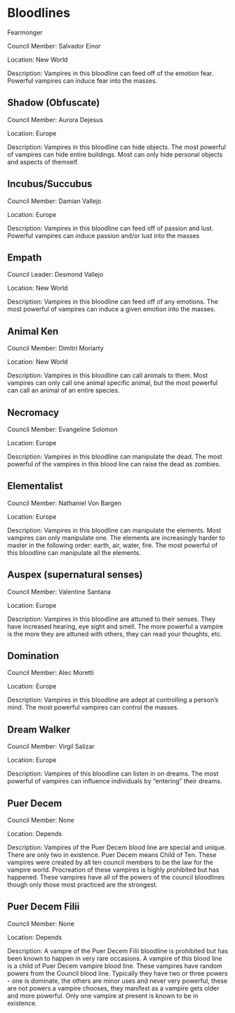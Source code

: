 # Bloodlines
  
Fearmonger

Council Member: Salvador Einor

Location: New World

Description: Vampires in this bloodline can feed off of the emotion fear. Powerful vampires can induce fear into the masses.

## Shadow (Obfuscate)

Council Member: Aurora Dejesus

Location: Europe

Description: Vampires in this bloodline can hide objects. The most powerful of vampires can hide entire buildings. Most can only hide personal objects and aspects of themself.

## Incubus/Succubus

Council Member: Damian Vallejo

Location: Europe

Description: Vampires in this bloodline can feed off of passion and lust. Powerful vampires can induce passion and/or lust into the masses

## Empath

Council Leader: Desmond Vallejo

Location: New World

Description: Vampires in this bloodline can feed off of any emotions. The most powerful of vampires can induce a given emotion into the masses.

## Animal Ken

Council Member: Dimitri Moriarty

Location: New World

Description: Vampires in this bloodline can call animals to them. Most vampires can only call one animal specific animal, but the most powerful can call an animal of an entire species.

## Necromacy

Council Member: Evangeline Solomon

Location: Europe

Description: Vampires in this bloodline can manipulate the dead. The most powerful of the vampires in this blood line can raise the dead as zombies.

## Elementalist

Council Member: Nathaniel Von Bargen

Location: Europe

Description: Vampires in this bloodline can manipulate the elements. Most vampires can only manipulate one. The elements are increasingly harder to master in the following order: earth, air, water, fire. The most powerful of this bloodline can manipulate all the elements.

## Auspex (supernatural senses)

Council Member: Valentine Santana

Location: Europe

Description: Vampires in this bloodline are attuned to their senses. They have increased hearing, eye sight and smell. The more powerful a vampire is the more they are attuned with others, they can read your thoughts, etc.

## Domination

Council Member: Alec Moretti

Location: Europe

Description: Vampires in this bloodline are adept at controlling a person’s mind. The most powerful vampires can control the masses.

## Dream Walker

Council Member: Virgil Salizar

Location: Europe

Description: Vampires of this bloodline can listen in on dreams. The most powerful of vampires can influence individuals by “entering” their dreams.

## Puer Decem

Council Member: None

Location: Depends

Description: Vampires of the Puer Decem blood line are special and unique. There are only two in existence. Puer Decem means Child of Ten. These vampires were created by all ten council members to be the law for the vampire world. Procreation of these vampires is highly prohibited but has happened. These vampires have all of the powers of the council bloodlines though only those most practiced are the strongest.

## Puer Decem Filii

Council Member: None

Location: Depends

Description: A vampre of the Puer Decem Filii bloodline is prohibited but has been known to happen in very rare occasions. A vampire of this blood line is a child of Puer Decem vampire blood line. These vampires have random powers from the Council blood line. Typically they have two or three powers - one is dominate, the others are minor uses and never very powerful, these are not powers a vampire chooses, they manifest as a vampire gets older and more powerful. Only one vampire at present is known to be in existence.
<!--stackedit_data:
eyJoaXN0b3J5IjpbNTcyMDA2NTEwXX0=
-->
